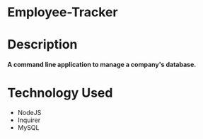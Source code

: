 # Employee-Tracker

# Description
#### A command line application to manage a company's database.

# Technology Used
- NodeJS
- Inquirer
- MySQL
